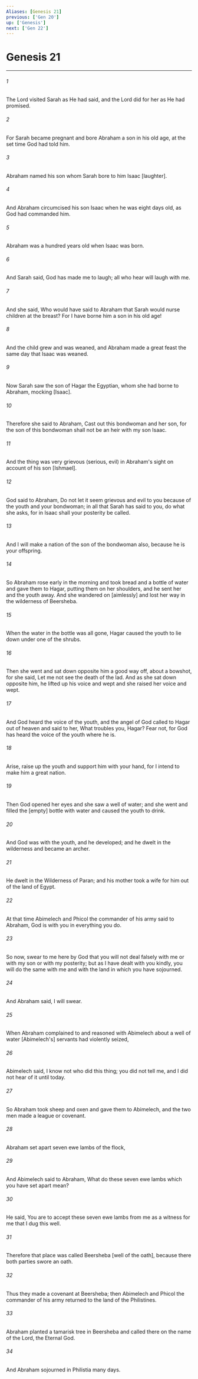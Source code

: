 ```yaml
---
Aliases: [Genesis 21]
previous: ['Gen 20']
up: ['Genesis']
next: ['Gen 22']
---
```

# Genesis 21

***

###### 1 

The Lord visited Sarah as He had said, and the Lord did for her as He had promised. 

###### 2 

For Sarah became pregnant and bore Abraham a son in his old age, at the set time God had told him. 

###### 3 

Abraham named his son whom Sarah bore to him Isaac [laughter]. 

###### 4 

And Abraham circumcised his son Isaac when he was eight days old, as God had commanded him. 

###### 5 

Abraham was a hundred years old when Isaac was born. 

###### 6 

And Sarah said, God has made me to laugh; all who hear will laugh with me. 

###### 7 

And she said, Who would have said to Abraham that Sarah would nurse children at the breast? For I have borne him a son in his old age! 

###### 8 

And the child grew and was weaned, and Abraham made a great feast the same day that Isaac was weaned. 

###### 9 

Now Sarah saw the son of Hagar the Egyptian, whom she had borne to Abraham, mocking [Isaac]. 

###### 10 

Therefore she said to Abraham, Cast out this bondwoman and her son, for the son of this bondwoman shall not be an heir with my son Isaac. 

###### 11 

And the thing was very grievous (serious, evil) in Abraham's sight on account of his son [Ishmael]. 

###### 12 

God said to Abraham, Do not let it seem grievous and evil to you because of the youth and your bondwoman; in all that Sarah has said to you, do what she asks, for in Isaac shall your posterity be called. 

###### 13 

And I will make a nation of the son of the bondwoman also, because he is your offspring. 

###### 14 

So Abraham rose early in the morning and took bread and a bottle of water and gave them to Hagar, putting them on her shoulders, and he sent her and the youth away. And she wandered on [aimlessly] and lost her way in the wilderness of Beersheba. 

###### 15 

When the water in the bottle was all gone, Hagar caused the youth to lie down under one of the shrubs. 

###### 16 

Then she went and sat down opposite him a good way off, about a bowshot, for she said, Let me not see the death of the lad. And as she sat down opposite him, he lifted up his voice and wept and she raised her voice and wept. 

###### 17 

And God heard the voice of the youth, and the angel of God called to Hagar out of heaven and said to her, What troubles you, Hagar? Fear not, for God has heard the voice of the youth where he is. 

###### 18 

Arise, raise up the youth and support him with your hand, for I intend to make him a great nation. 

###### 19 

Then God opened her eyes and she saw a well of water; and she went and filled the [empty] bottle with water and caused the youth to drink. 

###### 20 

And God was with the youth, and he developed; and he dwelt in the wilderness and became an archer. 

###### 21 

He dwelt in the Wilderness of Paran; and his mother took a wife for him out of the land of Egypt. 

###### 22 

At that time Abimelech and Phicol the commander of his army said to Abraham, God is with you in everything you do. 

###### 23 

So now, swear to me here by God that you will not deal falsely with me or with my son or with my posterity; but as I have dealt with you kindly, you will do the same with me and with the land in which you have sojourned. 

###### 24 

And Abraham said, I will swear. 

###### 25 

When Abraham complained to and reasoned with Abimelech about a well of water [Abimelech's] servants had violently seized, 

###### 26 

Abimelech said, I know not who did this thing; you did not tell me, and I did not hear of it until today. 

###### 27 

So Abraham took sheep and oxen and gave them to Abimelech, and the two men made a league or covenant. 

###### 28 

Abraham set apart seven ewe lambs of the flock, 

###### 29 

And Abimelech said to Abraham, What do these seven ewe lambs which you have set apart mean? 

###### 30 

He said, You are to accept these seven ewe lambs from me as a witness for me that I dug this well. 

###### 31 

Therefore that place was called Beersheba [well of the oath], because there both parties swore an oath. 

###### 32 

Thus they made a covenant at Beersheba; then Abimelech and Phicol the commander of his army returned to the land of the Philistines. 

###### 33 

Abraham planted a tamarisk tree in Beersheba and called there on the name of the Lord, the Eternal God. 

###### 34 

And Abraham sojourned in Philistia many days.
